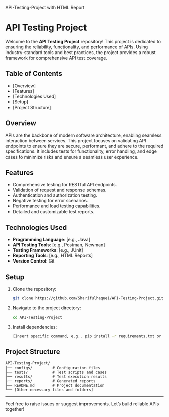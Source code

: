 API-Testing-Project with HTML Report
# API Testing Project

Welcome to the **API Testing Project** repository! This project is dedicated to ensuring the reliability, functionality, and performance of APIs. Using industry-standard tools and best practices, the project provides a robust framework for comprehensive API test coverage.

## Table of Contents

- [Overview]
- [Features]
- [Technologies Used]
- [Setup]
- [Project Structure]

## Overview

APIs are the backbone of modern software architecture, enabling seamless interaction between services. This project focuses on validating API endpoints to ensure they are secure, performant, and adhere to the required specifications. It includes tests for functionality, error handling, and edge cases to minimize risks and ensure a seamless user experience.

## Features

- Comprehensive testing for RESTful API endpoints.
- Validation of request and response schemas.
- Authentication and authorization testing.
- Negative testing for error scenarios.
- Performance and load testing capabilities.
- Detailed and customizable test reports.

## Technologies Used

- **Programming Language**: [e.g., Java]
- **API Testing Tools**: [e.g., Postman, Newman]
- **Testing Frameworks**: [e.g., JUnit]
- **Reporting Tools**: [e.g., HTML Reports]
- **Version Control**: Git

## Setup

1. Clone the repository:
   ```bash
   git clone https://github.com/Sharifulhaque1/API-Testing-Project.git
   ```
2. Navigate to the project directory:
   ```bash
   cd API-Testing-Project
   ```
3. Install dependencies:
   ```bash
   [Insert specific command, e.g., pip install -r requirements.txt or npm install]
   ```

## Project Structure

```
API-Testing-Project/
├── configs/         # Configuration files
├── tests/           # Test scripts and cases
├── results/         # Test execution results
├── reports/         # Generated reports
├── README.md        # Project documentation
└── [Other necessary files and folders]
```

---

Feel free to raise issues or suggest improvements. Let’s build reliable APIs together!
